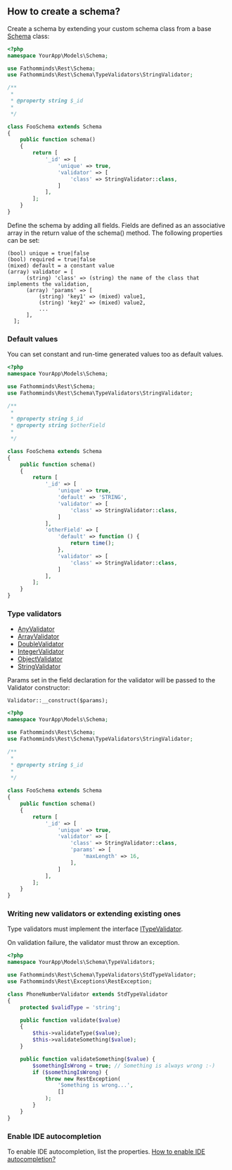 ## How to create a schema? ##

Create a schema by extending your custom schema class from a base [Schema](../../src/Schema.php) class:

```php
<?php
namespace YourApp\Models\Schema;

use Fathomminds\Rest\Schema;
use Fathomminds\Rest\Schema\TypeValidators\StringValidator;

/**
 *
 * @property string $_id
 *
 */

class FooSchema extends Schema
{
    public function schema()
    {
        return [
            '_id' => [
                'unique' => true,
                'validator' => [
                    'class' => StringValidator::class,
                ]
            ],
        ];
    }
}

```

Define the schema by adding all fields. Fields are defined as an associative array in the return value of the schema() method. The following properties can be set:

```
(bool) unique = true|false
(bool) required = true|false
(mixed) default = a constant value
(array) validator = [
      (string) 'class' => (string) the name of the class that implements the validation,
      (array) 'params' => [
          (string) 'key1' => (mixed) value1,
          (string) 'key2' => (mixed) value2,
          ...
      ],
  ];
```

### Default values ###

You can set constant and run-time generated values too as default values.

```php
<?php
namespace YourApp\Models\Schema;

use Fathomminds\Rest\Schema;
use Fathomminds\Rest\Schema\TypeValidators\StringValidator;

/**
 *
 * @property string $_id
 * @property string $otherField
 *
 */

class FooSchema extends Schema
{
    public function schema()
    {
        return [
            '_id' => [
                'unique' => true,
                'default' => 'STRING',
                'validator' => [
                    'class' => StringValidator::class,
                ]
            ],
            'otherField' => [
                'default' => function () {
                    return time();
                },
                'validator' => [
                    'class' => StringValidator::class,
                ]
            ],
        ];
    }
}

```

### Type validators ###

* [AnyValidator](../../src/Schema/TypeValidators/AnyValidator.php)
* [ArrayValidator](../../src/Schema/TypeValidators/ArrayValidator.php)
* [DoubleValidator](../../src/Schema/TypeValidators/DoubleValidator.php)
* [IntegerValidator](../../src/Schema/TypeValidators/IntegerValidator.php)
* [ObjectValidator](../../src/Schema/TypeValidators/ObjectValidator.php)
* [StringValidator](../../src/Schema/TypeValidators/StringValidator.php)

Params set in the field declaration for the validator will be passed to the Validator constructor:

```
Validator::__construct($params);
```

```php
<?php
namespace YourApp\Models\Schema;

use Fathomminds\Rest\Schema;
use Fathomminds\Rest\Schema\TypeValidators\StringValidator;

/**
 *
 * @property string $_id
 *
 */

class FooSchema extends Schema
{
    public function schema()
    {
        return [
            '_id' => [
                'unique' => true,
                'validator' => [
                    'class' => StringValidator::class,
                    'params' => [
                        'maxLength' => 16,
                    ],
                ]
            ],
        ];
    }
}

```

### Writing new validators or extending existing ones ###

Type validators must implement the interface [ITypeValidator](../../src/Contracts/ITypeValidator.php).

On validation failure, the validator must throw an exception.

```php
<?php
namespace YourApp\Models\Schema\TypeValidators;

use Fathomminds\Rest\Schema\TypeValidators\StdTypeValidator;
use Fathomminds\Rest\Exceptions\RestException;

class PhoneNumberValidator extends StdTypeValidator
{
    protected $validType = 'string';

    public function validate($value)
    {
        $this->validateType($value);
        $this->validateSomething($value);
    }

    public function validateSomething($value) {
        $somethingIsWrong = true; // Something is always wrong :-)
        if ($somethingIsWrong) {
            throw new RestException(
                'Something is wrong...',
                []
            );
        }
    }
}

```

### Enable IDE autocompletion ###

To enable IDE autocompletion, list the properties. [How to enable IDE autocompletion?](./ide-autocompletion.md)
